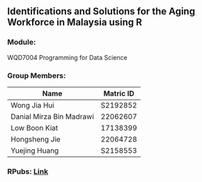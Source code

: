 ## Identifications and Solutions for the Aging Workforce in Malaysia using R

### Module:
WQD7004 Programming for Data Science 

### Group Members:
| Name | Matric ID|
| ---------------------- |:--------:|
| Wong Jia Hui | S2192852 |
| Danial Mirza Bin Madrawi | 22062607 |
| Low Boon Kiat | 17138399 |
| Hongsheng Jie | 22064728 |
| Yuejing Huang | S2158553 |

### RPubs: [Link](https://rpubs.com/jhwong97/MYagingworkforce)

